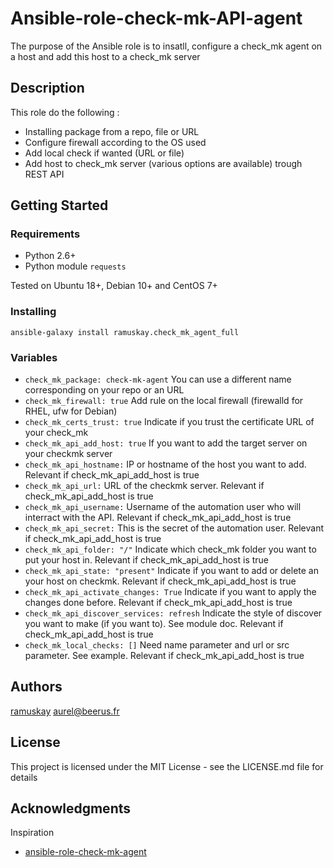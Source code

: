 # Ansible-role-check-mk-API-agent

The purpose of the Ansible role is to insatll, configure a check_mk agent on a host and add this host to a check_mk server

## Description

This role do the following : 

- Installing package from a repo, file or URL
- Configure firewall according to the OS used
- Add local check if wanted (URL or file)
- Add host to check_mk server (various options are available) trough REST API

## Getting Started

### Requirements

* Python 2.6+
* Python module `requests`

Tested on Ubuntu 18+, Debian 10+ and CentOS 7+

### Installing

	ansible-galaxy install ramuskay.check_mk_agent_full

### Variables

* `check_mk_package: check-mk-agent` You can use a different name corresponding on your repo or an URL
* `check_mk_firewall: true` Add rule on the local firewall (firewalld for RHEL, ufw for Debian)
* `check_mk_certs_trust: true` Indicate if you trust the certificate URL of your check_mk
* `check_mk_api_add_host: true` If you want to add the target server on your checkmk server
* `check_mk_api_hostname:` IP or hostname of the host you want to add.  Relevant if check_mk_api_add_host is true
* `check_mk_api_url:` URL of the checkmk server. Relevant if check_mk_api_add_host is true
* `check_mk_api_username:` Username of the automation user who will interract with the API. Relevant if check_mk_api_add_host is true
* `check_mk_api_secret:` This is the secret of the automation user. Relevant if check_mk_api_add_host is true  
* `check_mk_api_folder: "/"` Indicate which check_mk folder you want to put your host in. Relevant if check_mk_api_add_host is true  
* `check_mk_api_state: "present"` Indicate if you want to add or delete an your host on checkmk. Relevant if check_mk_api_add_host is true 
* `check_mk_api_activate_changes: True` Indicate if you want to apply the changes done before. Relevant if check_mk_api_add_host is true 
* `check_mk_api_discover_services: refresh` Indicate the style of discover you want to make (if you want to). See module doc. Relevant if check_mk_api_add_host is true 
* `check_mk_local_checks: []` Need name parameter and url or src parameter. See example. Relevant if check_mk_api_add_host is true 


## Authors

[ramuskay](https://github.com/ramuskay) <aurel@beerus.fr>

## License

This project is licensed under the MIT License - see the LICENSE.md file for details

## Acknowledgments

Inspiration
* [ansible-role-check-mk-agent](https://github.com/elnappo/ansible-role-check-mk-agent)

